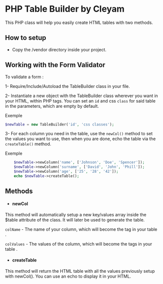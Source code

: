 # **PHP Table Builder by Cleyam**

This PHP class will help you easily create HTML tables with two methods.

## **How to setup**

* Copy the /vendor directory inside your project.


## **Working with the Form Validator**

To validate a form :

1-  Require/Include/Autoload the TableBuilder class in your file.

2-	Instantiate a new object with the TableBuilder class wherever you want in your HTML, within PHP tags. You can set an `id` and css `class` for said table in the parameters, which are empty by default.

Exemple
```php
$newTable = new TableBuilder('id', 'css classes');
```
 
3-	For each column you need in the table, use the `newCol()` method to set the values you want to use, then when you are done, echo the table via the `createTable()` method.

Exemple
```php
    $newTable->newColumn('name', ['Johnson', 'Doe', 'Spencer']);
    $newTable->newColumn('surname', ['David', 'John', 'Phill']);
    $newTable->newColumn('age', ['25', '28', '42']);
    echo $newTable->createTable();
```


## **Methods**

* #### newCol
This method will automatically setup a new key/values array inside the $table attribute of the class. It will later be used to generate the table.

`colName` - The name of your column, which will become the <tr> tag in your table <theader>.

`colValues` - The values of the column, which will become the <td> tags in your table <tbody>.


* #### createTable
This method will return the HTML table with all the values previously setup with newCol(). You can use an echo to display it in your HTML.

